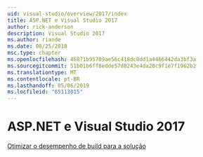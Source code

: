 ```yaml
---
uid: visual-studio/overview/2017/index
title: ASP.NET e Visual Studio 2017
author: rick-anderson
description: Visual Studio 2017
ms.author: riande
ms.date: 08/25/2018
msc.type: chapter
ms.openlocfilehash: 46871b95709ae56c418dc8dd1a4466442da3bf3a
ms.sourcegitcommit: 51b01b6ff8edde57d8243e4da28c9f1e7f1962b2
ms.translationtype: MT
ms.contentlocale: pt-BR
ms.lasthandoff: 05/06/2019
ms.locfileid: "65113015"
---
```

# <a name="aspnet-and-visual-studio-2017"></a>ASP.NET e Visual Studio 2017

[Otimizar o desempenho de build para a solução](xref:visual-studio/overview/2017/optimize-build-perf)